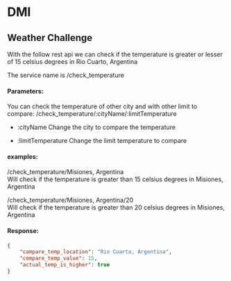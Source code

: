 # DMI

## Weather Challenge

With the follow rest api we can check if the temperature is greater or lesser of 15 celsius degrees in Rio Cuarto, Argentina

The service name is /check_temperature

#### Parameters:

You can check the temperature of other city and with other limit to compare:
/check_temperature/:cityName/:limitTemperature

- :cityName
Change the city to compare the temperature

- :limitTemperature
Change the limit temperature to compare


#### examples:

/check_temperature/Misiones, Argentina
<br />
Will check if the temperature is greater than 15 celsius degrees in Misiones, Argentina

/check_temperature/Misiones, Argentina/20
<br />
Will check if the temperature is greater than 20 celsius degrees in Misiones, Argentina


#### Response:
```json
{
    "compare_temp_location": "Rio Cuarto, Argentina",
    "compare_temp_value": 15,
    "actual_temp_is_higher": true
}
```